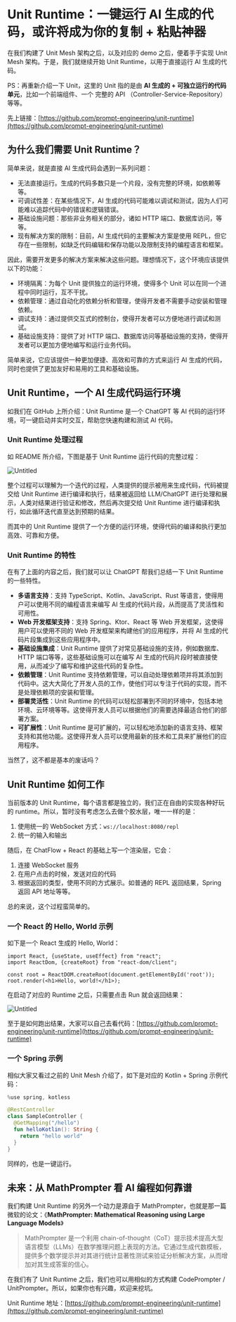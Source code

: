 # Unit Runtime：一键运行 AI 生成的代码，或许将成为你的复制 + 粘贴神器

在我们构建了 Unit Mesh 架构之后，以及对应的 demo 之后，便着手于实现 Unit Mesh 架构。于是，我们就继续开始 Unit Runtime，以用于直接运行 AI 生成的代码。

PS：再重新介绍一下 Unit，这里的 Unit 指的是由 **AI 生成的 + 可独立运行的代码单元**，比如一个前端组件、一个 完整的 API （Controller-Service-Repository）等等。

先上链接：[https://github.com/prompt-engineering/unit-runtime](https://github.com/prompt-engineering/unit-runtime)

## 为什么我们需要 Unit Runtime？

简单来说，就是直接 AI 生成代码会遇到一系列问题：

- 无法直接运行。生成的代码多数只是一个片段，没有完整的环境，如依赖等等。
- 可调试性差：在某些情况下，AI 生成的代码可能难以调试和测试，因为人们可能难以追踪代码中的错误和逻辑错误。
- 基础设施问题：那些非业务相关的部分，诸如 HTTP 端口、数据库访问，等等。
- 现有解决方案的限制：目前，AI 生成代码的主要解决方案是使用 REPL，但它存在一些限制，如缺乏代码编辑和保存功能以及限制支持的编程语言和框架。

因此，需要开发更多的解决方案来解决这些问题。理想情况下，这个环境应该提供以下的功能：

- 环境隔离：为每个 Unit 提供独立的运行环境，使得多个 Unit 可以在同一个进程中同时运行，互不干扰。
- 依赖管理：通过自动化的依赖分析和管理，使得开发者不需要手动安装和管理依赖。
- 调试支持：通过提供交互式的控制台，使得开发者可以方便地进行调试和测试。
- 基础设施支持：提供了对 HTTP 端口、数据库访问等基础设施的支持，使得开发者可以更加方便地编写和运行业务代码。

简单来说，它应该提供一种更加便捷、高效和可靠的方式来运行 AI 生成的代码，同时也提供了更加友好和易用的工具和基础设施。

## Unit Runtime，一个 AI 生成代码运行环境

如我们在 GitHub 上所介绍：Unit Runtime 是一个 ChatGPT 等 AI 代码的运行环境，可一键启动并实时交互，帮助您快速构建和测试 AI 代码。

### Unit Runtime 处理过程

如 README 所介绍，下图是基于 Unit Runtime 运行代码的完整过程：

![Untitled](https://s3-us-west-2.amazonaws.com/secure.notion-static.com/98b7da3a-98e4-4ee5-90d9-71f547fd4c6f/Untitled.png)

整个过程可以理解为一个迭代的过程，人类提供的提示被用来生成代码，代码被提交给 Unit Runtime 进行编译和执行，结果被返回给 LLM/ChatGPT 进行处理和展示，人类对结果进行验证和修改，然后再次提交给 Unit Runtime 进行编译和执行，如此循环迭代直至达到预期的结果。

而其中的 Unit Runtime 提供了一个方便的运行环境，使得代码的编译和执行更加高效、可靠和方便。

### Unit Runtime 的特性

在有了上面的内容之后，我们就可以让 ChatGPT 帮我们总结一下 Unit Runtime 的一些特性。

- **多语言支持**：支持 TypeScript、Kotlin、JavaScript、Rust 等语言，使得用户可以使用不同的编程语言来编写 AI 生成的代码片段，从而提高了灵活性和可用性。
- **Web 开发框架支持**：支持 Spring、Ktor、React 等 Web 开发框架，这使得用户可以使用不同的 Web 开发框架来构建他们的应用程序，并将 AI 生成的代码片段集成到这些应用程序中。
- **基础设施集成**：Unit Runtime 提供了对常见基础设施的支持，例如数据库、HTTP 端口等等，这些基础设施可以在编写 AI 生成的代码片段时被直接使用，从而减少了编写和维护这些代码的复杂性。
- **依赖管理**：Unit Runtime 支持依赖管理，可以自动处理依赖项并将其添加到代码中。这大大简化了开发人员的工作，使他们可以专注于代码的实现，而不是处理依赖项的安装和管理。
- **部署灵活性**：Unit Runtime 的代码可以轻松部署到不同的环境中，包括本地环境、云环境等等。这使得开发人员可以根据他们的需要选择最适合他们的部署方案。
- **可扩展性**：Unit Runtime 是可扩展的，可以轻松地添加新的语言支持、框架支持和其他功能。这使得开发人员可以使用最新的技术和工具来扩展他们的应用程序。

当然了，这不都是基本的废话吗？

## Unit Runtime 如何工作

当前版本的 Unit Runtime，每个语言都是独立的，我们正在自由的实现各种好玩的 runtime。所以，暂时没有考虑怎么去做个胶水层，唯一一样的是：

1. 使用统一的 WebSocket 方式：`ws://localhost:8080/repl`
2. 统一的输入和输出

随后，在 ChatFlow + React 的基础上写一个渲染层，它会：

1. 连接 WebSocket 服务
2. 在用户点击的时候，发送对应的代码
3. 根据返回的类型，使用不同的方式展示。如普通的 REPL 返回结果，Spring 返回 API 地址等等。

总的来说，这个过程蛮简单的。

### 一个 React 的 Hello, World 示例

如下是一个 React 生成的 Hello, World：

```tsx
import React, {useState, useEffect} from "react";
import ReactDom, {createRoot} from "react-dom/client";

const root = ReactDOM.createRoot(document.getElementById('root'));
root.render(<h1>Hello, world!</h1>);
```

在启动了对应的 Runtime 之后，只需要点击 Run 就会返回结果：

![Untitled](https://s3-us-west-2.amazonaws.com/secure.notion-static.com/a9295418-0b4a-4289-a678-906aafd687af/Untitled.png)

至于是如何跑出结果，大家可以自己去看代码：[https://github.com/prompt-engineering/unit-runtime](https://github.com/prompt-engineering/unit-runtime)

### 一个 Spring 示例

相似大家又看过之前的 Unit Mesh 介绍了，如下是对应的 Kotlin + Spring 示例代码：

```kotlin
%use spring, kotless

@RestController
class SampleController {
  @GetMapping("/hello")
  fun helloKotlin(): String {
    return "hello world"
  }
}
```

同样的，也是一键运行。

## 未来：从 MathPrompter 看 AI 编程如何靠谱

我们构建 Unit Runtime 的另外一个动力是源自于 MathPrompter，也就是那一篇微软的论文：《**MathPrompter: Mathematical Reasoning using Large Language Models**》

> MathPrompter 是一个利用 chain-of-thought（CoT）提示技术提高大型语言模型（LLMs）在数学推理问题上表现的方法。它通过生成代数模板，提供多个数学提示并对其进行统计显著性测试来验证分析解决方案，从而增加对其生成答案的信心。
> 

在我们有了 Unit Runtime 之后，我们也可以用相似的方式构建 CodePrompter / UnitPrompter。所以，如果你也有兴趣，欢迎来挖坑。

Unit Runtime 地址：[https://github.com/prompt-engineering/unit-runtime](https://github.com/prompt-engineering/unit-runtime)
